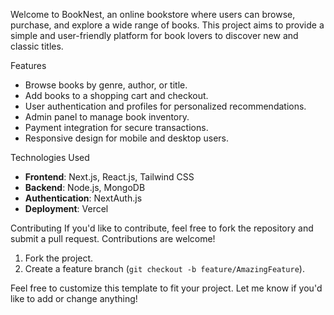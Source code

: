 Welcome to BookNest, an online bookstore where users can browse, purchase, and explore a wide range of books. This project aims to provide a simple and user-friendly platform for book lovers to discover new and classic titles.

Features
- Browse books by genre, author, or title.
- Add books to a shopping cart and checkout.
- User authentication and profiles for personalized recommendations.
- Admin panel to manage book inventory.
- Payment integration for secure transactions.
- Responsive design for mobile and desktop users.

Technologies Used
- **Frontend**: Next.js, React.js, Tailwind CSS
- **Backend**: Node.js, MongoDB
- **Authentication**: NextAuth.js
- **Deployment**: Vercel

Contributing
If you'd like to contribute, feel free to fork the repository and submit a pull request. Contributions are welcome!
1. Fork the project.
2. Create a feature branch (`git checkout -b feature/AmazingFeature`).


Feel free to customize this template to fit your project. Let me know if you'd like to add or change anything!
